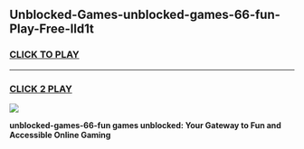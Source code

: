 
## Unblocked-Games-unblocked-games-66-fun-Play-Free-lld1t
<h3>
<a href="https://premium76.site?title=unblocked-games-66-fun&ref=23A">CLICK TO PLAY</a></h3>
<hr>

<h3>
<a href="https://premium76.site?title=unblocked-games-66-fun&ref=23A">CLICK 2 PLAY</a>
  
</h3>

<a href="https://premium76.site?title=unblocked-games-66-fun&ref=23A"><img src="https://clearcache.store/games.png"></a>


**unblocked-games-66-fun games unblocked: Your Gateway to Fun and Accessible Online Gaming**
